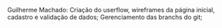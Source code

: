Guilherme Machado:
Criação do userflow, wireframes da página inicial, cadastro e validação de dados;
Gerenciamento das branchs do git;
